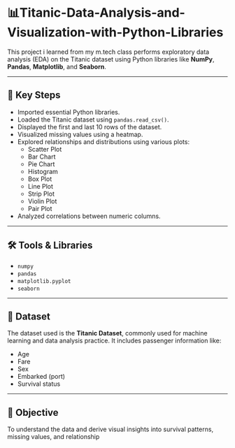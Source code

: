# 📊Titanic-Data-Analysis-and-Visualization-with-Python-Libraries


This project i learned from my m.tech class 
performs exploratory data analysis (EDA) on the Titanic dataset using Python libraries like **NumPy**, **Pandas**, **Matplotlib**, and **Seaborn**.

---

## 🔧 Key Steps

- Imported essential Python libraries.
- Loaded the Titanic dataset using `pandas.read_csv()`.
- Displayed the first and last 10 rows of the dataset.
- Visualized missing values using a heatmap.
- Explored relationships and distributions using various plots:
  - Scatter Plot
  - Bar Chart
  - Pie Chart
  - Histogram
  - Box Plot
  - Line Plot
  - Strip Plot
  - Violin Plot
  - Pair Plot
- Analyzed correlations between numeric columns.

---

## 🛠 Tools & Libraries

- `numpy`
- `pandas`
- `matplotlib.pyplot`
- `seaborn`

---

## 📁 Dataset

The dataset used is the **Titanic Dataset**, commonly used for machine learning and data analysis practice. It includes passenger information like:
- Age
- Fare
- Sex
- Embarked (port)
- Survival status

---

## 📌 Objective

To understand the data and derive visual insights into survival patterns, missing values, and relationship
